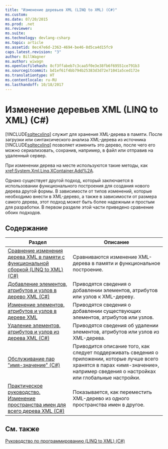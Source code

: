 ```yaml
---
title: "Изменение деревьев XML (LINQ to XML) (C#)"
ms.custom: 
ms.date: 07/20/2015
ms.prod: .net
ms.reviewer: 
ms.suite: 
ms.technology: devlang-csharp
ms.topic: article
ms.assetid: 8ec47e6d-2363-4694-be46-8d5ca4d15fc9
caps.latest.revision: "3"
author: BillWagner
ms.author: wiwagn
ms.openlocfilehash: 8cf3ffabeb7c3caa5f0e3e38fb6f69551ce791b3
ms.sourcegitcommit: bd1ef61f4bb794b25383d3d72e71041a5ced172e
ms.translationtype: HT
ms.contentlocale: ru-RU
ms.lasthandoff: 10/18/2017
---
```

# <a name="modifying-xml-trees-linq-to-xml-c"></a>Изменение деревьев XML (LINQ to XML) (C#)
[!INCLUDE[sqltecxlinq](~/includes/sqltecxlinq-md.md)] служит для хранения XML-дерева в памяти. После загрузки или синтаксического анализа XML-дерева из источника [!INCLUDE[sqltecxlinq](~/includes/sqltecxlinq-md.md)] позволяет изменить это дерево, после чего его можно сериализовать, сохранив, например, в файл или отправив на удаленный сервер.  
  
 При изменении дерева на месте используются такие методы, как <xref:System.Xml.Linq.XContainer.Add%2A>.  
  
 Однако существует другой подход, который заключается в использовании функционального построения для создания нового дерева другой формы. В зависимости от типов изменений, которые необходимо внести в XML-дерево, а также в зависимости от размера самого дерева, этот подход может быть более надежным и простым для разработки. В первом разделе этой части приведено сравнение обоих подходов.  
  
## <a name="in-this-section"></a>Содержание  
  
|Раздел|Описание|  
|-----------|-----------------|  
|[Сравнение изменения дерева XML в памяти с функциональной сборкой (LINQ to XML) (C#)](../../../../csharp/programming-guide/concepts/linq/in-memory-xml-tree-modification-vs-functional-construction-linq-to-xml.md)|Сравниваются изменение XML-дерева в памяти и функциональное построение.|  
|[Добавление элементов, атрибутов и узлов в дерево XML (C#)](../../../../csharp/programming-guide/concepts/linq/adding-elements-attributes-and-nodes-to-an-xml-tree.md)|Приводятся сведения о добавлении элементов, атрибутов или узлов к XML-дереву.|  
|[Изменение элементов, атрибутов и узлов в дереве XML](../../../../csharp/programming-guide/concepts/linq/modifying-elements-attributes-and-nodes-in-an-xml-tree.md)|Приводятся сведения о добавлении существующих элементов, атрибутов или узлов.|  
|[Удаление элементов, атрибутов и узлов из дерева XML (C#)](../../../../csharp/programming-guide/concepts/linq/removing-elements-attributes-and-nodes-from-an-xml-tree.md)|Приводятся сведения об удалении элементов, атрибутов или узлов из XML-дерева.|  
|[Обслуживание пар "имя-значение" (C#)](../../../../csharp/programming-guide/concepts/linq/maintaining-name-value-pairs.md)|Приводится описание того, как следует поддерживать сведения о приложении, которые лучше всего хранятся в парах «имя-значение», например сведения о настройках или глобальные настройки.|  
|[Практическое руководство. Изменение пространства имен для всего дерева XML (C#)](../../../../csharp/programming-guide/concepts/linq/how-to-change-the-namespace-for-an-entire-xml-tree.md)|Показывается, как переместить XML-дерево из одного пространства имен в другое.|  
  
## <a name="see-also"></a>См. также  
 [Руководство по программированию (LINQ to XML) (C#)](../../../../csharp/programming-guide/concepts/linq/programming-guide-linq-to-xml.md)
